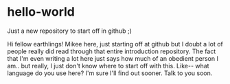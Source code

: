 # hello-world
Just a new repository to start off in github ;)

Hi fellow earthlings!
Mikee here, just starting off at github but I doubt a lot of people really did read through that entire introduction repository. The fact that I'm even writing a lot here just says how much of an obedient person I am.. but really, I just don't know where to start off with this. Like-- what language do you use here? I'm sure I'll find out sooner. Talk to you soon.
